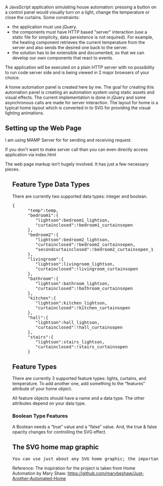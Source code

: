 <p>
 A JavaScript application simulating house automation: pressing a button on a control panel would visually turn on a light, change the temperature or close the curtains. Some constraints: 
</p>
<ul>
<li>the application must use jQuery.</li>
<li>the components must have HTTP based "server" interaction (use a static file for simplicity, data persistence is not required). For example, the heating component retrieves the current temperature from the server and also sends the desired one back to the server.</li>
<li>the solution has to be extensible and documented, so that we can develop our own components that react to events.</li>
</ul>
<p>The application will be executed on a plain HTTP server with no possibility to run code server side and is being viewed in 2 major browsers of your choice.</p>

<p>A home automation panel is created here by me. The goal for creating this automation panel is creating an automation system using static assets and visual effects. The current implementation is done in jQuery and some asynchronous calls are made for server interaction. 
The layout for home is a typical home layout which is converted in to SVG for providing the visual lighting animations.</p>

<h2>Setting up the Web Page</h2>
<p>I am using MAMP Server for for sending and receiving request.</p>
<p>If you don't want to make server call than you can even directly access application via index.html</p>
<p>
The web page markup isn’t hugely involved.  It has just a few necessary pieces.
</p>
<ol>
<h2>Feature Type Data Types</h2>
<p>There are currently two supported data types: integer and boolean. </p>
<pre>
{  
      "temp":temp,
      "bedroom1":{  
         "lightson":bedroom1_lightson,
         "curtainclosed":!bedroom1_curtainsopen
      },
      "bedroom2":{  
         "lightson":bedroom2_lightson,
         "curtainclosed":!bedroom2_curtainsopen,
         "secondcurtainclosed":!bedroom2_curtainsopen_1
      },
      "livingroom":{  
         "lightson":livingroom_lightson,
         "curtainclosed":!livingroom_curtainsopen
      },
      "bathroom":{  
         "lightson":bathroom_lightson,
         "curtainclosed":!bathroom_curtainsopen
      },
      "kitchen":{  
         "lightson":kitchen_lightson,
         "curtainclosed":!kitchen_curtainsopen
      },
      "hall":{  
         "lightson":hall_lightson,
         "curtainclosed":!hall_curtainsopen
      },
      "stairs":{  
         "lightson":stairs_lightson,
         "curtainclosed":!stairs_curtainsopen
      }
</pre>
<h2>Feature Types</h2>
<p>There are currently 3 supported feature types: lights, curtains, and temperature.  To add another one, add something to the “features” attribute of your home object.
</p>
<p>
All feature objects should have a name and a data type.  The other attributes depend on your data type.
</p>
<h3>Boolean Type Features</h3>
<p>
A Boolean needs a “true” value and a “false” value.  And, the true & false opacity changes for controlling the SVG effect.
</p>

<h2>The SVG home map graphic</h2>
<pre>
You can use just about any SVG home graphic; the important thing to remember is that each room needs its own ID for animation, and each room ID needs to be labeled in the HOME JSON file.
</pre>

Reference:
The inspiration for the project is taken from Home Automation by Mary Shaw:
https://github.com/marybeshaw/Just-Another-Automated-Home
